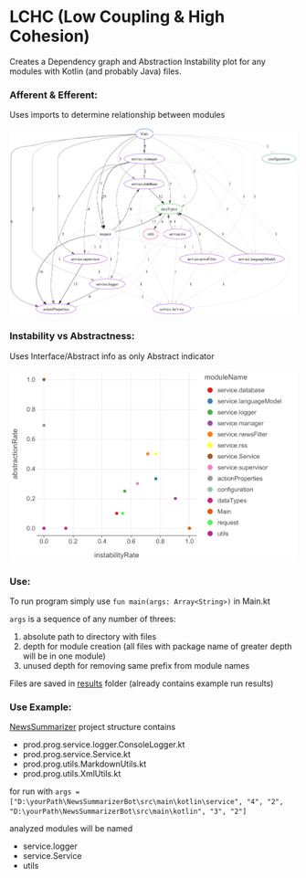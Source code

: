# LCHC (Low Coupling & High Cohesion)

Creates a Dependency graph and Abstraction Instability plot for any modules with Kotlin (and probably Java) files. 


### Afferent & Efferent:
Uses imports to determine relationship between modules

<img src="results/exampleModuleDependencies.png" alt="results/exampleModuleDependencies.png" width="700"/>

### Instability vs Abstractness:
Uses Interface/Abstract info as only Abstract indicator

<img src="results/exampleAbstractionInstability.png" alt="results/exampleAbstractionInstability.png" width="700"/>

### Use:
To run program simply use `fun main(args: Array<String>)` in Main.kt

`args` is a sequence of any number of threes:
1. absolute path to directory with files
2. depth for module creation (all files with package name of greater depth will be in one module)
3. unused depth for removing same prefix from module names

Files are saved in [results](results) folder (already contains example run results)


### Use Example:
[NewsSummarizer](https://github.com/Clu0D/NewsSummarizerBot) project structure contains
- prod.prog.service.logger.ConsoleLogger.kt
- prod.prog.service.Service.kt
- prod.prog.utils.MarkdownUtils.kt
- prod.prog.utils.XmlUtils.kt

for run with `args = ["D:\yourPath\NewsSummarizerBot\src\main\kotlin\service", "4", "2",
"D:\yourPath\NewsSummarizerBot\src\main\kotlin", "3", "2"]`

analyzed modules will be named
- service.logger
- service.Service
- utils